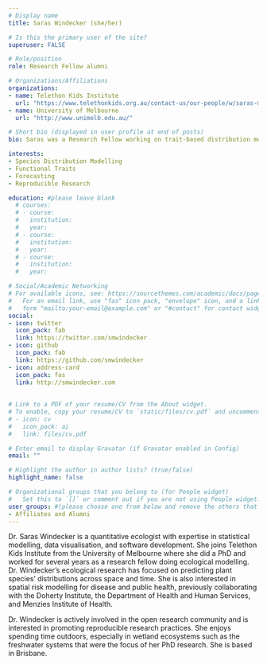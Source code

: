 ```yaml
---
# Display name
title: Saras Windecker (she/her)

# Is this the primary user of the site?
superuser: FALSE

# Role/position
role: Research Fellow alumni

# Organizations/Affiliations
organizations:
- name: Telethon Kids Institute
  url: "https://www.telethonkids.org.au/contact-us/our-people/w/saras-m.-windecker/"
- name: University of Melbourne
  url: "http://www.unimelb.edu.au/"

# Short bio (displayed in user profile at end of posts)
bio: Saras was a Research Fellow working on trait-based distribution models of Eucalypt species, and is interested in ecological forecasting, reproducible science, and research software.

interests:
- Species Distribution Modelling
- Functional Traits
- Forecasting
- Reproducible Research

education: #please leave blank
  # courses:
  # - course:
  #   institution:
  #   year:
  # - course:
  #   institution:
  #   year:
  # - course:
  #   institution:
  #   year:

# Social/Academic Networking
# For available icons, see: https://sourcethemes.com/academic/docs/page-builder/#icons
#   For an email link, use "fas" icon pack, "envelope" icon, and a link in the
#   form "mailto:your-email@example.com" or "#contact" for contact widget.
social:
- icon: twitter
  icon_pack: fab
  link: https://twitter.com/smwindecker
- icon: github
  icon_pack: fab
  link: https://github.com/smwindecker
- icon: address-card
  icon_pack: fas
  link: http://smwindecker.com
    
  
# Link to a PDF of your resume/CV from the About widget.
# To enable, copy your resume/CV to `static/files/cv.pdf` and uncomment the lines below.
# - icon: cv
#   icon_pack: ai
#   link: files/cv.pdf

# Enter email to display Gravatar (if Gravatar enabled in Config)
email: ""

# Highlight the author in author lists? (true/false)
highlight_name: false

# Organizational groups that you belong to (for People widget)
#   Set this to `[]` or comment out if you are not using People widget.
user_groups: #(please choose one from below and remove the others that aren't needed)
- Affiliates and Alumni
---
```



Dr. Saras Windecker is a quantitative ecologist with expertise in statistical modelling, data visualisation, and software development. She joins Telethon Kids Institute from the University of Melbourne where she did a PhD and worked for several years as a research fellow doing ecological modelling. Dr. Windecker’s ecological research has focused on predicting plant species’ distributions across space and time. She is also interested in spatial risk modelling for disease and public health, previously collaborating with the Doherty Institute, the Department of Health and Human Services, and Menzies Institute of Health.

Dr. Windecker is actively involved in the open research community and is interested in promoting reproducible research practices. She enjoys spending time outdoors, especially in wetland ecosystems such as the freshwater systems that were the focus of her PhD research. She is based in Brisbane.
